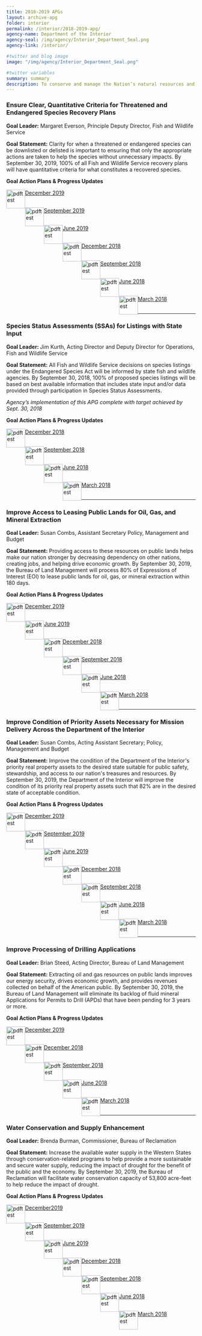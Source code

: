 ```yaml
---
title: 2018-2019 APGs
layout: archive-apg
folder: interior
permalink: /interior/2018-2019-apg/
agency-name: Department of the Interior
agency-seal: /img/agency/Interior_Department_Seal.png
agency-link: /interior/

#twitter and blog image
image: "/img/agency/Interior_Department_Seal.png"

#twitter variables
summary: summary
description: To conserve and manage the Nation’s natural resources and cultural heritage, and create opportunities for the American people to help them prosper.
---
```

<h3>Ensure Clear, Quantitative Criteria for Threatened and Endangered Species Recovery Plans</h3>
<p><b>Goal Leader:</b> Margaret Everson, Principle Deputy Director, Fish and Wildlife Service

<p><b>Goal Statement:</b> Clarity for when a threatened or endangered species can be downlisted or delisted is important to ensuring that only the appropriate actions are taken to help the species without unnecessary impacts. By September 30, 2019, 100% of all Fish and Wildlife Service recovery plans will have quantitative criteria for what constitutes a recovered species.</p>

<p><b>Goal Action Plans & Progress Updates</b></p>
<div class="usa-width-one-whole usa-media_block">
<div class= "usa-grid usa-graphic_list-row" style="padding-left:0rem;">

<div class="usa-width-one-half usa-media_block">
  <p style="margin-bottom:30px;"><img src="{{site.baseurl}}/img/PDF_icon.png" alt="pdftest" style="float:left;width:50px;align:bottom;"><a class="usa-external_link"  href="https://assets.performance.gov/APG/Interior/2019_dec_Interior_Ensure_Clear_Quantitative_Criteria_for_Threatened_and_Endangered_Species_Recovery_Plans.pdf">December 2019</a></p>
  <p style="margin-bottom:30px;"><img src="{{site.baseurl}}/img/PDF_icon.png" alt="pdftest" style="float:left;width:50px;align:bottom;"><a class="usa-external_link"  href="https://assets.performance.gov/APG/Interior/FY2019_sept_Interior_Ensure_Clear_Quantitative_Criteria_for_Threatened_and_Endangered_Species_Recovery_Plans.pdf">September 2019</a></p>
  <p style="margin-bottom:30px;"><img src="{{site.baseurl}}/img/PDF_icon.png" alt="pdftest" style="float:left;width:50px;align:bottom;"><a class="usa-external_link"  href="https://assets.performance.gov/APG/Interior/FY2019_June_Interior_Ensure_Clear_Quantitative_Criteria_for_Threatened_and_Endangered_Species_Recovery_Plans.pdf">June 2019</a></p>
</div>

<div class="usa-width-one-half usa-media_block">
  <p style="margin-bottom:30px;"><img src="{{site.baseurl}}/img/PDF_icon.png" alt="pdftest" style="float:left;width:50px;align:bottom;"><a class="usa-external_link"  href="https://assets.performance.gov/APG/Interior/FY2018_Q4_Interior_Ensure_Clear_Quantitative_Criteria_for_Threatened_and_Endangered_Species_Recovery_Plans.pdf">December 2018</a></p>
  <p style="margin-bottom:30px;"><img src="{{site.baseurl}}/img/PDF_icon.png" alt="pdftest" style="float:left;width:50px;align:bottom;"><a class="usa-external_link"  href="https://assets.performance.gov/APG/Interior/FY2018_Q3_Interior_Ensure_Clear_Quantitative_Criteria_for_Threatened_and_Endangered_Species_Recovery_Plans.pdf">September 2018</a></p>
  <p style="margin-bottom:30px;"><img src="{{site.baseurl}}/img/PDF_icon.png" alt="pdftest" style="float:left;width:50px;align:bottom;"><a class="usa-external_link"  href="https://assets.performance.gov/APG/Interior/FY2018_Q2_Interior_Ensure_Clear_Quantitative_Criteria_for_Threatened_and_Endangered_Species_Recovery_Plans.pdf">June 2018</a></p>
  <p style="margin-bottom:30px;"><img src="{{site.baseurl}}/img/PDF_icon.png" alt="pdftest" style="float:left;width:50px;align:bottom;"><a class="usa-external_link"  href="https://assets.performance.gov/APG/Interior/FY2018_Q1_Interior_Ensure_Clear_Quantitative_Criteria_for_Threatened_and_Endangered_Species_Recovery_Plans.pdf">March 2018</a></p>
</div>

</div>
</div>

<hr>

<h3>Species Status Assessments (SSAs) for Listings with State Input</h3>
<p><b>Goal Leader: </b>Jim Kurth, Acting Director and Deputy Director for Operations, Fish and Wildlife Service </p>
<p><b>Goal Statement:</b> All Fish and Wildlife Service decisions on species listings under the Endangered Species Act will be informed by state fish and wildlife agencies. By September 30, 2018, 100% of proposed species listings will be based on best available information that includes state input and/or data provided through participation in Species Status
Assessments. </p>
<p><i>Agency’s implementation of this APG complete with target achieved by Sept. 30, 2018</i></p>
<!--<p><strong>Implementation Action Plans will be available with the Q1 FY 2018 performance update.</strong></p>-->
<p><b>Goal Action Plans & Progress Updates</b></p>
<div class="usa-width-one-whole usa-media_block">
<div class= "usa-grid usa-graphic_list-row" style="padding-left:0rem;">

<div class="usa-width-one-half usa-media_block">
  <p style="margin-bottom:30px;"><img src="{{site.baseurl}}/img/PDF_icon.png" alt="pdftest" style="float:left;width:50px;align:bottom;"><a class="usa-external_link"  href="https://assets.performance.gov/APG/Interior/FY2018_Q4_Interior_Species_Status_Assessments_for_Listings_with_State_Input.pdf">December 2018</a></p>
  <p style="margin-bottom:30px;"><img src="{{site.baseurl}}/img/PDF_icon.png" alt="pdftest" style="float:left;width:50px;align:bottom;"><a class="usa-external_link"  href="https://assets.performance.gov/APG/Interior/FY2018_Q3_Interior_Species_Status_Assessments_for_Listings_with_State_Input.pdf">September 2018</a></p>
  <p style="margin-bottom:30px;"><img src="{{site.baseurl}}/img/PDF_icon.png" alt="pdftest" style="float:left;width:50px;align:bottom;"><a class="usa-external_link"  href="https://assets.performance.gov/APG/Interior/FY2018_Q2_Interior_Species_Status_Assessments_for_Listings_with_State_Input.pdf">June 2018</a></p>
  <p style="margin-bottom:30px;"><img src="{{site.baseurl}}/img/PDF_icon.png" alt="pdftest" style="float:left;width:50px;align:bottom;"><a class="usa-external_link"  href="https://assets.performance.gov/APG/Interior/FY2018_Q1_Interior_Species_Status_Assessments_for_Listings_with_State_Input.pdf">March 2018</a></p>
</div>

</div>

<hr>

<h3>Improve Access to Leasing Public Lands for Oil, Gas, and Mineral Extraction</h3>
<p><b>Goal Leader:</b> Susan Combs, Assistant Secretary Policy, Management and Budget</p>
<p><b>Goal Statement:</b> Providing access to these resources on public lands helps make our nation stronger by decreasing dependency on other nations, creating jobs, and helping drive economic growth. By September 30, 2019, the Bureau of Land Management will process 80% of Expressions of Interest (EOI) to lease public lands for oil, gas, or mineral extraction within 180 days. </p>
<!-- <p><strong>Implementation Action Plans will be available with the Q1 FY 2018 performance update.</strong></p>-->
<p><b>Goal Action Plans & Progress Updates</b></p>

<div class="usa-width-one-whole usa-media_block">
<div class= "usa-grid usa-graphic_list-row" style="padding-left:0rem;">

<div class="usa-width-one-half usa-media_block">
  <p style="margin-bottom:30px;"><img src="{{site.baseurl}}/img/PDF_icon.png" alt="pdftest" style="float:left;width:50px;align:bottom;"><a class="usa-external_link"  href="https://assets.performance.gov/APG/Interior/2019_dec_Interior_Improve_Access_to_Leasing_Public_Lands_for_Oil_Gas_and_Mineral_Extraction.pdf">December 2019</a></p>
  <p style="margin-bottom:30px;"><img src="{{site.baseurl}}/img/PDF_icon.png" alt="pdftest" style="float:left;width:50px;align:bottom;"><a class="usa-external_link"  href="https://assets.performance.gov/APG/Interior/FY2019_June_Interior_Improve_Access_to_Leasing_Public_Lands_for_Oil_Gas_and_Mineral_Extraction.pdf">June 2019</a></p>
</div>

<!--Q2 deck-->
<div class="usa-width-one-half usa-media_block">
  <p style="margin-bottom:30px;"><img src="{{site.baseurl}}/img/PDF_icon.png" alt="pdftest"
   style="float:left;width:50px;align:bottom;"><a class="usa-external_link"  href="https://assets.performance.gov/APG/Interior/FY2018_Q4_Interior_Improve_Access_to_Leasing_Public_Lands_for_Oil_Gas_and_Mineral_Extraction.pdf">December 2018</a></p>
  <p style="margin-bottom:30px;"><img src="{{site.baseurl}}/img/PDF_icon.png" alt="pdftest" style="float:left;width:50px;align:bottom;"><a class="usa-external_link"  href="https://assets.performance.gov/APG/Interior/FY2018_Q3_Interior_Improve_Access_to_Leasing_Public_Lands_for_Oil_Gas_and_Mineral_Extraction.pdf">September 2018</a></p>
  <p style="margin-bottom:30px;"><img src="{{site.baseurl}}/img/PDF_icon.png" alt="pdftest" style="float:left;width:50px;align:bottom;"><a class="usa-external_link"  href="https://assets.performance.gov/APG/Interior/FY2018_Q2_Interior_Improve_Access_to_Leasing_Public_Lands_for_Oil_Gas_and_Mineral_Extraction.pdf">June 2018</a></p>
  <p style="margin-bottom:30px;"><img src="{{site.baseurl}}/img/PDF_icon.png" alt="pdftest" style="float:left;width:50px;align:bottom;"><a class="usa-external_link"  href="https://assets.performance.gov/APG/Interior/FY2018_Q1_Interior_Improve_Access_to_Leasing_Public_Lands_for_Oil_Gas_and_Mineral_Extraction.pdf">March 2018</a></p>
</div>

</div>
</div>

<hr>

<h3>Improve Condition of Priority Assets Necessary for Mission Delivery Across the Department of the Interior</h3>
<p><b>Goal Leader:</b> Susan Combs, Acting Assistant Secretary; Policy, Management and Budget</p>
<p><b>Goal Statement:</b> Improve the condition of the Department of the Interior's priority real property assets to the desired state suitable for public safety, stewardship, and access to our nation's treasures and resources. By September 30, 2019, the Department of the Interior will improve the condition of its priority real property assets such that 82% are in the desired state of acceptable condition.  </p>
<!--  <p><strong>Implementation Action Plans will be available with the Q1 FY 2018 performance update.</strong></p>-->
<p><b>Goal Action Plans & Progress Updates</b></p>
<div class="usa-width-one-whole usa-media_block">
<div class= "usa-grid usa-graphic_list-row" style="padding-left:0rem;">

<div class="usa-width-one-half usa-media_block">
  <p style="margin-bottom:30px;"><img src="{{site.baseurl}}/img/PDF_icon.png" alt="pdftest" style="float:left;width:50px;align:bottom;"><a class="usa-external_link"  href="https://assets.performance.gov/APG/Interior/2019_dec_Interior_Improve_Condition_of_Priority_Assets_Necessary_for_Mission_Delivery.pdf">December 2019</a></p>
  <p style="margin-bottom:30px;"><img src="{{site.baseurl}}/img/PDF_icon.png" alt="pdftest" style="float:left;width:50px;align:bottom;"><a class="usa-external_link"  href="https://assets.performance.gov/APG/Interior/FY2019_sept_Interior_Improve_Condition_of_Priority_Assets_Necessary_for_Mission_Delivery.pdf">September 2019</a></p>
  <p style="margin-bottom:30px;"><img src="{{site.baseurl}}/img/PDF_icon.png" alt="pdftest" style="float:left;width:50px;align:bottom;"><a class="usa-external_link"  href="https://assets.performance.gov/APG/Interior/FY2019_June_Interior_Improve_Condition_of_Priority_Assets_Necessary_for_Mission_Delivery.pdf">June 2019</a></p>
</div>
<div class="usa-width-one-half usa-media_block">
  <p style="margin-bottom:30px;"><img src="{{site.baseurl}}/img/PDF_icon.png" alt="pdftest" style="float:left;width:50px;align:bottom;"><a class="usa-external_link"  href="https://assets.performance.gov/APG/Interior/FY2018_Q4_Interior_Improve_Condition_of_Priority_Assets_Necessary_for_Mission_Delivery.pdf">December 2018</a></p>
  <p style="margin-bottom:30px;"><img src="{{site.baseurl}}/img/PDF_icon.png" alt="pdftest" style="float:left;width:50px;align:bottom;"><a class="usa-external_link"  href="https://assets.performance.gov/APG/Interior/FY2018_Q3_Interior_Improve_Condition_of_Priority_Assets_Necessary_for_Mission_Delivery.pdf">September 2018</a></p>
  <p style="margin-bottom:30px;"><img src="{{site.baseurl}}/img/PDF_icon.png" alt="pdftest" style="float:left;width:50px;align:bottom;"><a class="usa-external_link"  href="https://assets.performance.gov/APG/Interior/FY2018_Q2_Interior_Improve_Condition_of_Priority_Assets_Necessary_for_Mission_Delivery.pdf">June 2018</a></p>
  <p style="margin-bottom:30px;"><img src="{{site.baseurl}}/img/PDF_icon.png" alt="pdftest" style="float:left;width:50px;align:bottom;"><a class="usa-external_link"  href="https://assets.performance.gov/APG/Interior/FY2018_Q1_Interior_Improve_Condition_of_Priority_Assets_Necessary_for_Mission_Delivery.pdf">March 2018</a></p>
</div>

</div>
</div>

<hr>

<h3>Improve Processing of Drilling Applications</h3>
<p><b>Goal Leader:</b> Brian Steed, Acting Director, Bureau of Land Management</p>
<p><b>Goal Statement:</b> Extracting oil and gas resources on public lands improves our energy security, drives economic growth, and provides revenues collected on behalf of the American public. By September 30, 2019, the Bureau of Land Management will eliminate its backlog of fluid mineral Applications for Permits to Drill (APDs) that have been pending for 3 years or more. </p>
<!--<p><strong>Implementation Action Plans will be available with the Q1 FY 2018 performance update.</strong></p>-->
<p><b>Goal Action Plans & Progress Updates</b></p>

<div class="usa-width-one-whole usa-media_block">
<div class= "usa-grid usa-graphic_list-row" style="padding-left:0rem;">

<div class="usa-width-one-half usa-media_block">
  <p style="margin-bottom:30px;"><img src="{{site.baseurl}}/img/PDF_icon.png" alt="pdftest" style="float:left;width:50px;align:bottom;"><a class="usa-external_link"  href="https://assets.performance.gov/APG/Interior/2019_dec_Interior_Improve_Processing_of_Drilling_Applications.pdf">December 2019</a></p>
</div>

<div class="usa-width-one-half usa-media_block">
  <p style="margin-bottom:30px;"><img src="{{site.baseurl}}/img/PDF_icon.png" alt="pdftest" style="float:left;width:50px;align:bottom;"><a class="usa-external_link"  href="https://assets.performance.gov/APG/Interior/FY2018_Q4_Interior_Improve_Processing_of_Drilling_Applications.pdf">December 2018</a></p>
  <p style="margin-bottom:30px;"><img src="{{site.baseurl}}/img/PDF_icon.png" alt="pdftest" style="float:left;width:50px;align:bottom;"><a class="usa-external_link"  href="https://assets.performance.gov/APG/Interior/FY2018_Q3_Interior_Improve_Processing_of_Drilling_Applications.pdf">September 2018</a></p>
  <p style="margin-bottom:30px;"><img src="{{site.baseurl}}/img/PDF_icon.png" alt="pdftest" style="float:left;width:50px;align:bottom;"><a class="usa-external_link"  href="https://assets.performance.gov/APG/Interior/FY2018_Q2_Interior_Improve_Processing_of_Drilling_Applications.pdf">June 2018</a></p>
  <p style="margin-bottom:30px;"><img src="{{site.baseurl}}/img/PDF_icon.png" alt="pdftest" style="float:left;width:50px;align:bottom;"><a class="usa-external_link"  href="https://assets.performance.gov/APG/Interior/FY2018_Q1_Interior_Improve_Processing_of_Drilling_Applications.pdf">March 2018</a></p>
</div>

</div>
</div>

<hr>

<h3>Water Conservation and Supply Enhancement</h3>
<p><b>Goal Leader:</b> Brenda Burman, Commissioner, Bureau of Reclamation</p>
<p><b>Goal Statement:</b> Increase the available water supply in the Western States through conservation-related programs to help provide a more sustainable and secure water supply, reducing the impact of drought for the benefit of the public and the economy. By September 30, 2019, the Bureau of Reclamation will facilitate water conservation capacity of 53,800 acre-feet to help reduce the impact of drought. </p>

<p><b>Goal Action Plans & Progress Updates</b></p>

<div class="usa-width-one-whole usa-media_block">
<div class= "usa-grid usa-graphic_list-row" style="padding-left:0rem;">

<div class="usa-width-one-half usa-media_block">
  <p style="margin-bottom:30px;"><img src="{{site.baseurl}}/img/PDF_icon.png" alt="pdftest" style="float:left;width:50px;align:bottom;"><a class="usa-external_link"  href="https://assets.performance.gov/APG/Interior/2019_dec_Interior_Water_Conservation_and_Supply_Enhancement.pdf">December2019</a></p>
  <p style="margin-bottom:30px;"><img src="{{site.baseurl}}/img/PDF_icon.png" alt="pdftest" style="float:left;width:50px;align:bottom;"><a class="usa-external_link"  href="https://assets.performance.gov/APG/Interior/FY2019_sept_Interior_Water_Conservation_and_Supply_Enhancement.pdf">September 2019</a></p>
  <p style="margin-bottom:30px;"><img src="{{site.baseurl}}/img/PDF_icon.png" alt="pdftest" style="float:left;width:50px;align:bottom;"><a class="usa-external_link"  href="https://assets.performance.gov/APG/Interior/FY2019_June_Interior_Water_Conservation_and_Supply_Enhancement.pdf">June 2019</a></p>
</div>

<div class="usa-width-one-half usa-media_block">
  <p style="margin-bottom:30px;"><img src="{{site.baseurl}}/img/PDF_icon.png" alt="pdftest" style="float:left;width:50px;align:bottom;"><a class="usa-external_link"  href="https://assets.performance.gov/APG/Interior/FY2018_Q4_Interior_Water_Conservation_and_Supply_Enhancement.pdf">December 2018</a></p>
  <p style="margin-bottom:30px;"><img src="{{site.baseurl}}/img/PDF_icon.png" alt="pdftest" style="float:left;width:50px;align:bottom;"><a class="usa-external_link"  href="https://assets.performance.gov/APG/Interior/FY2018_Q3_Interior_Water_Conservation_and_Supply_Enhancement.pdf">September 2018</a></p>
  <p style="margin-bottom:30px;"><img src="{{site.baseurl}}/img/PDF_icon.png" alt="pdftest" style="float:left;width:50px;align:bottom;"><a class="usa-external_link"  href="https://assets.performance.gov/APG/Interior/FY2018_Q2_Interior_Water_Conservation_and_Supply_Enhancement.pdf">June 2018</a></p>
  <p style="margin-bottom:30px;"><img src="{{site.baseurl}}/img/PDF_icon.png" alt="pdftest" style="float:left;width:50px;align:bottom;"><a class="usa-external_link"  href="https://assets.performance.gov/APG/Interior/FY2018_Q1_Interior_Water_Conservation_and_Supply_Enhancement.pdf">March 2018</a></p>
</div>

</div>
</div>
